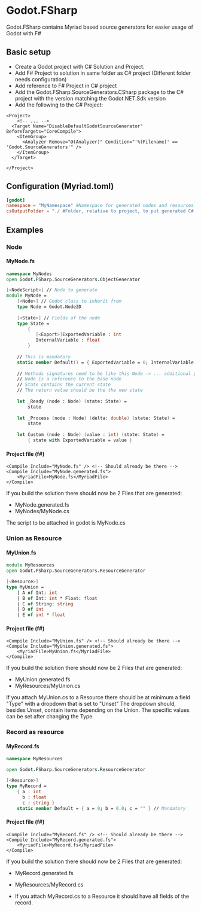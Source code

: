 # Godot.FSharp
Godot.FSharp contains Myriad based source generators for easier usage of Godot with F#

## Basic setup
- Create a Godot project with C# Solution and Project.
- Add F# Project to solution in same folder as C# project (Different folder needs configuration)
- Add reference to F# Project in C# project 
- Add the Godot.FSharp.SourceGenerators.CSharp package to the C# project with the version matching the Godot.NET.Sdk version
- Add the following to the C# Project:
```msbuild
<Project>
    <!-- ... -->
  <Target Name="DisableDefaultGodotSourceGenerator" BeforeTargets="CoreCompile">
    <ItemGroup>
      <Analyzer Remove="@(Analyzer)" Condition="'%(Filename)' == 'Godot.SourceGenerators'" />
    </ItemGroup>
  </Target>
  
</Project>
```

## Configuration (Myriad.toml)
``` toml
[godot]
namespace = "MyNamespace" #Namespace for generated nodes and resources. Default is 'UnknownNamespace'
csOutputFolder = "./ #Folder, relative to project, to put generated C# files
```

## Examples

### Node

#### MyNode.fs

``` fsharp
namespace MyNodes
open Godot.FSharp.SourceGenerators.ObjectGenerator

[<NodeScript>] // Node to generate
module MyNode =
    [<Node>] // Godot class to inherit from
    type Node = Godot.Node2D
    
    [<State>] // Fields of the node
    type State =
        {
           [<Export>]ExportedVariable : int
           InternalVariable : float
        }
    
    // This is mandatory
    static member Default() = { ExportedVariable = 0; InternalVariable = 0.0 }
    
    // Methods signatures need to be like this Node -> ... additional parameters ... -> State -> State 
    // Node is a reference to the base node
    // State contains the current state
    // The return value should be the the new state
    
    let _Ready (node : Node) (state: State) =
        state
    
    let _Process (node : Node) (delta: double) (state: State) =
        state
        
    let Custom (node : Node) (value : int) (state: State) =        
        { state with ExportedVariable = value }        
```

#### Project file (f#)

``` msbuild
<Compile Include="MyNode.fs" /> <!-- Should already be there -->
<Compile Include="MyNode.generated.fs">
    <MyriadFile>MyNode.fs</MyriadFile>
</Compile>
```

If you build the solution there should now be 2 Files that are generated:

- MyNode.generated.fs 
- MyNodes/MyNode.cs

The script to be attached in godot is MyNode.cs

### Union as Resource

#### MyUnion.fs
```fsharp
module MyResources
open Godot.FSharp.SourceGenerators.ResourceGenerator

[<Resource>]
type MyUnion =
    | A of Int: int
    | B of Int: int * Float: float
    | C of String: string
    | D of int
    | E of int * float
```

#### Project file (f#)

``` msbuild
<Compile Include="MyUnion.fs" /> <!-- Should already be there -->
<Compile Include="MyUnion.generated.fs">
    <MyriadFile>MyUnion.fs</MyriadFile>
</Compile>
```

If you build the solution there should now be 2 Files that are generated:

- MyUnion.generated.fs
- MyResources/MyUnion.cs

If you attach MyUnion.cs to a Resource there should be at minimum a field "Type" with a dropdown that is set to "Unset"
The dropdown should, besides Unset, contain items depending on the Union.
The specific values can be set after changing the Type.

### Record as resource

#### MyRecord.fs
```fsharp
namespace MyResources

open Godot.FSharp.SourceGenerators.ResourceGenerator

[<Resource>]
type MyRecord =
    { a : int
      b : float
      c : string }
    static member Default = { a = 0; b = 0.0; c = "" } // Mandatory
```

#### Project file (f#)

``` msbuild
<Compile Include="MyRecord.fs" /> <!-- Should already be there -->
<Compile Include="MyRecord.generated.fs">
    <MyriadFile>MyRecord.fs</MyriadFile>
</Compile>
```

If you build the solution there should now be 2 Files that are generated:

- MyRecord.generated.fs
- MyResources/MyRecord.cs

- If you attach MyRecord.cs to a Resource it should have all fields of the record. 